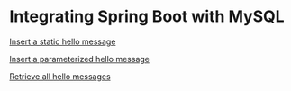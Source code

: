# Integrating Spring Boot with MySQL

[Insert a static hello message](http://cs5200-spring2018-shinde.us-east-1.elasticbeanstalk.com/api/hello/insert)

[Insert a parameterized hello message](http://cs5200-spring2018-shinde.us-east-1.elasticbeanstalk.com/api/hello/insert/Someparameterizedmessage)

[Retrieve all hello messages](http://cs5200-spring2018-shinde.us-east-1.elasticbeanstalk.com/api/hello/select/all)